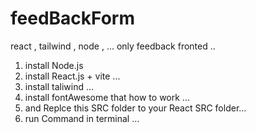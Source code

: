 # feedBackForm
react , tailwind , node  ,  ...
only feedback fronted .. 

1. install Node.js
2.  install React.js + vite ... 
3.  install taliwind ... 
4.  install fontAwesome that how to work ... 
5.  and Replce this SRC folder  to your React SRC folder...
6.  run Command in terminal ...   
